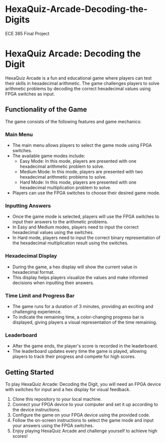 # HexaQuiz-Arcade-Decoding-the-Digits
ECE 385 Final Project
# HexaQuiz Arcade: Decoding the Digit

HexaQuiz Arcade is a fun and educational game where players can test their skills in hexadecimal arithmetic. The game challenges players to solve arithmetic problems by decoding the correct hexadecimal values using FPGA switches as input.

## Functionality of the Game

The game consists of the following features and game mechanics:

### Main Menu

- The main menu allows players to select the game mode using FPGA switches.
- The available game modes include:
  - Easy Mode: In this mode, players are presented with one hexadecimal arithmetic problem to solve.
  - Medium Mode: In this mode, players are presented with two hexadecimal arithmetic problems to solve.
  - Hard Mode: In this mode, players are presented with one hexadecimal multiplication problem to solve.
- Players can use the FPGA switches to choose their desired game mode.

### Inputting Answers

- Once the game mode is selected, players will use the FPGA switches to input their answers to the arithmetic problems.
- In Easy and Medium modes, players need to input the correct hexadecimal values using the switches.
- In Hard mode, players need to input the correct binary representation of the hexadecimal multiplication result using the switches.

### Hexadecimal Display

- During the game, a hex display will show the current value in hexadecimal format.
- This display helps players visualize the values and make informed decisions when inputting their answers.

### Time Limit and Progress Bar

- The game runs for a duration of 3 minutes, providing an exciting and challenging experience.
- To indicate the remaining time, a color-changing progress bar is displayed, giving players a visual representation of the time remaining.

### Leaderboard

- After the game ends, the player's score is recorded in the leaderboard.
- The leaderboard updates every time the game is played, allowing players to track their progress and compete for high scores.

## Getting Started

To play HexaQuiz Arcade: Decoding the Digit, you will need an FPGA device with switches for input and a hex display for visual feedback.

1. Clone this repository to your local machine.
2. Connect your FPGA device to your computer and set it up according to the device instructions.
3. Configure the game on your FPGA device using the provided code.
4. Follow the on-screen instructions to select the game mode and input your answers using the FPGA switches.
5. Enjoy playing HexaQuiz Arcade and challenge yourself to achieve high scores!



